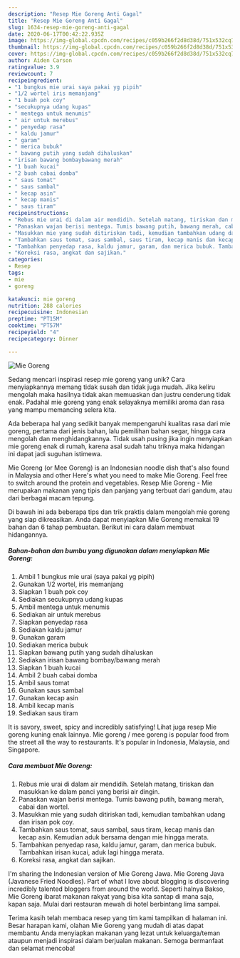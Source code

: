 ```yaml
---
description: "Resep Mie Goreng Anti Gagal"
title: "Resep Mie Goreng Anti Gagal"
slug: 1634-resep-mie-goreng-anti-gagal
date: 2020-06-17T00:42:22.935Z
image: https://img-global.cpcdn.com/recipes/c059b266f2d8d38d/751x532cq70/mie-goreng-foto-resep-utama.jpg
thumbnail: https://img-global.cpcdn.com/recipes/c059b266f2d8d38d/751x532cq70/mie-goreng-foto-resep-utama.jpg
cover: https://img-global.cpcdn.com/recipes/c059b266f2d8d38d/751x532cq70/mie-goreng-foto-resep-utama.jpg
author: Aiden Carson
ratingvalue: 3.9
reviewcount: 7
recipeingredient:
- "1 bungkus mie urai saya pakai yg pipih"
- "1/2 wortel iris memanjang"
- "1 buah pok coy"
- "secukupnya udang kupas"
- " mentega untuk menumis"
- " air untuk merebus"
- " penyedap rasa"
- " kaldu jamur"
- " garam"
- " merica bubuk"
- " bawang putih yang sudah dihaluskan"
- "irisan bawang bombaybawang merah"
- "1 buah kucai"
- "2 buah cabai domba"
- " saus tomat"
- " saus sambal"
- " kecap asin"
- " kecap manis"
- " saus tiram"
recipeinstructions:
- "Rebus mie urai di dalam air mendidih. Setelah matang, tiriskan dan masukkan ke dalam panci yang berisi air dingin."
- "Panaskan wajan berisi mentega. Tumis bawang putih, bawang merah, cabai dan wortel."
- "Masukkan mie yang sudah ditiriskan tadi, kemudian tambahkan udang dan irisan pok coy."
- "Tambahkan saus tomat, saus sambal, saus tiram, kecap manis dan kecap asin. Kemudian aduk bersama dengan mie hingga merata."
- "Tambahkan penyedap rasa, kaldu jamur, garam, dan merica bubuk. Tambahkan irisan kucai, aduk lagi hingga merata."
- "Koreksi rasa, angkat dan sajikan."
categories:
- Resep
tags:
- mie
- goreng

katakunci: mie goreng 
nutrition: 288 calories
recipecuisine: Indonesian
preptime: "PT15M"
cooktime: "PT57M"
recipeyield: "4"
recipecategory: Dinner

---
```



![Mie Goreng](https://img-global.cpcdn.com/recipes/c059b266f2d8d38d/751x532cq70/mie-goreng-foto-resep-utama.jpg)

Sedang mencari inspirasi resep mie goreng yang unik? Cara menyiapkannya memang tidak susah dan tidak juga mudah. Jika keliru mengolah maka hasilnya tidak akan memuaskan dan justru cenderung tidak enak. Padahal mie goreng yang enak selayaknya memiliki aroma dan rasa yang mampu memancing selera kita.

Ada beberapa hal yang sedikit banyak mempengaruhi kualitas rasa dari mie goreng, pertama dari jenis bahan, lalu pemilihan bahan segar, hingga cara mengolah dan menghidangkannya. Tidak usah pusing jika ingin menyiapkan mie goreng enak di rumah, karena asal sudah tahu triknya maka hidangan ini dapat jadi suguhan istimewa.

Mie Goreng (or Mee Goreng) is an Indonesian noodle dish that&#39;s also found in Malaysia and other Here&#39;s what you need to make Mie Goreng. Feel free to switch around the protein and vegetables. Resep Mie Goreng - Mie merupakan makanan yang tipis dan panjang yang terbuat dari gandum, atau dari berbagai macam tepung.


Di bawah ini ada beberapa tips dan trik praktis dalam mengolah mie goreng yang siap dikreasikan. Anda dapat menyiapkan Mie Goreng memakai 19 bahan dan 6 tahap pembuatan. Berikut ini cara dalam membuat hidangannya.

<!--inarticleads1-->

##### Bahan-bahan dan bumbu yang digunakan dalam menyiapkan Mie Goreng:

1. Ambil 1 bungkus mie urai (saya pakai yg pipih)
1. Gunakan 1/2 wortel, iris memanjang
1. Siapkan 1 buah pok coy
1. Sediakan secukupnya udang kupas
1. Ambil  mentega untuk menumis
1. Sediakan  air untuk merebus
1. Siapkan  penyedap rasa
1. Sediakan  kaldu jamur
1. Gunakan  garam
1. Sediakan  merica bubuk
1. Siapkan  bawang putih yang sudah dihaluskan
1. Sediakan irisan bawang bombay/bawang merah
1. Siapkan 1 buah kucai
1. Ambil 2 buah cabai domba
1. Ambil  saus tomat
1. Gunakan  saus sambal
1. Gunakan  kecap asin
1. Ambil  kecap manis
1. Sediakan  saus tiram


It is savory, sweet, spicy and incredibly satisfying! Lihat juga resep Mie goreng kuning enak lainnya. Mie goreng / mee goreng is popular food from the street all the way to restaurants. It&#39;s popular in Indonesia, Malaysia, and Singapore. 

<!--inarticleads2-->

##### Cara membuat Mie Goreng:

1. Rebus mie urai di dalam air mendidih. Setelah matang, tiriskan dan masukkan ke dalam panci yang berisi air dingin.
1. Panaskan wajan berisi mentega. Tumis bawang putih, bawang merah, cabai dan wortel.
1. Masukkan mie yang sudah ditiriskan tadi, kemudian tambahkan udang dan irisan pok coy.
1. Tambahkan saus tomat, saus sambal, saus tiram, kecap manis dan kecap asin. Kemudian aduk bersama dengan mie hingga merata.
1. Tambahkan penyedap rasa, kaldu jamur, garam, dan merica bubuk. Tambahkan irisan kucai, aduk lagi hingga merata.
1. Koreksi rasa, angkat dan sajikan.


I&#39;m sharing the Indonesian version of Mie Goreng Jawa. Mie Goreng Java (Javanese Fried Noodles). Part of what I love about blogging is discovering incredibly talented bloggers from around the world. Seperti halnya Bakso, Mie Goreng ibarat makanan rakyat yang bisa kita santap di mana saja, kapan saja. Mulai dari restauran mewah di hotel berbintang lima sampai. 

Terima kasih telah membaca resep yang tim kami tampilkan di halaman ini. Besar harapan kami, olahan Mie Goreng yang mudah di atas dapat membantu Anda menyiapkan makanan yang lezat untuk keluarga/teman ataupun menjadi inspirasi dalam berjualan makanan. Semoga bermanfaat dan selamat mencoba!
